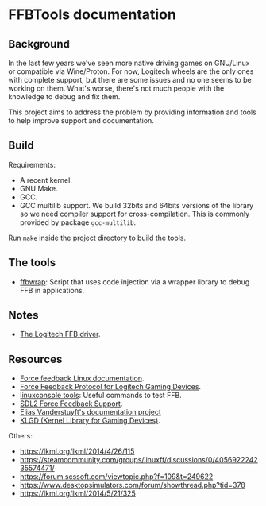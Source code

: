 # FFBTools documentation

## Background

In the last few years we've seen more native driving games on GNU/Linux or
compatible via Wine/Proton. For now, Logitech wheels are the only ones with
complete support, but there are some issues and no one seems to be working on
them. What's worse, there's not much people with the knowledge to debug and fix
them.

This project aims to address the problem by providing information and tools to
help improve support and documentation.

## Build

Requirements:

 - A recent kernel.
 - GNU Make.
 - GCC.
 - GCC multilib support. We build 32bits and 64bits versions of the library so
   we need compiler support for cross-compilation. This is commonly provided by
   package `gcc-multilib`.

Run `make` inside the project directory to build the tools.

## The tools

 - [ffbwrap](ffbwrap.md): Script that uses code injection via a wrapper library
   to debug FFB in applications.

## Notes

 - [The Logitech FFB driver](hid-lg4ff.md).

## Resources

 - [Force feedback Linux documentation](https://www.kernel.org/doc/html/latest/input/ff.html).
 - [Force Feedback Protocol for Logitech Gaming Devices](https://opensource.logitech.com/opensource/index.php/Technical_Information).
 - [linuxconsole tools](https://github.com/flosse/linuxconsole): Useful commands to test FFB.
 - [SDL2 Force Feedback Support](https://wiki.libsdl.org/CategoryForceFeedback).
 - [Elias Vanderstuyft's documentation project](https://github.com/Eliasvan/Linux-Force-Feedback)
 - [KLGD (Kernel Library for Gaming Devices)](KLGD.md).

Others:
 - https://lkml.org/lkml/2014/4/26/115
 - https://steamcommunity.com/groups/linuxff/discussions/0/405692224235574471/
 - https://forum.scssoft.com/viewtopic.php?f=109&t=249622
 - https://www.desktopsimulators.com/forum/showthread.php?tid=378
 - https://lkml.org/lkml/2014/5/21/325
